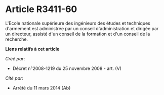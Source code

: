 # Article R3411-60

L'Ecole nationale supérieure des ingénieurs des études et techniques d'armement est administrée par un conseil
d'administration et dirigée par un directeur, assisté d'un conseil de la formation et d'un conseil de la recherche.

**Liens relatifs à cet article**

_Créé par_:

  - Décret n°2008-1219 du 25 novembre 2008 - art. (V)

_Cité par_:

  - Arrêté du 11 mars 2014 (Ab)

